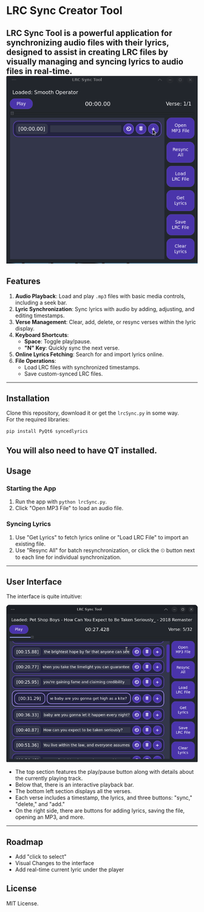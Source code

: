 # LRC Sync Creator Tool

LRC Sync Tool is a powerful application for synchronizing audio files with their lyrics, designed to assist in creating LRC files by visually managing and syncing lyrics to audio files in real-time. 
![Demo](ExampleUseVideo.gif)
---

## Features

1. **Audio Playback**: Load and play `.mp3` files with basic media controls, including a seek bar.
2. **Lyric Synchronization**: Sync lyrics with audio by adding, adjusting, and editing timestamps.
3. **Verse Management**: Clear, add, delete, or resync verses within the lyric display.
4. **Keyboard Shortcuts**:
    - **Space**: Toggle play/pause.
    - **"N" Key**: Quickly sync the next verse.
5. **Online Lyrics Fetching**: Search for and import lyrics online.
6. **File Operations**:
    - Load LRC files with synchronized timestamps.
    - Save custom-synced LRC files.

---

## Installation
Clone this repository, download it or get the `lrcSync.py` in some way.  
For the required libraries:
```bash
pip install PyQt6 syncedlyrics
```
You will also need to have QT installed.
---

## Usage

### Starting the App
1. Run the app with `python lrcSync.py`.
2. Click "Open MP3 File" to load an audio file.

### Syncing Lyrics
1. Use "Get Lyrics" to fetch lyrics online or "Load LRC File" to import an existing file.
2. Use "Resync All" for batch resynchronization, or click the ⏲ button next to each line for individual synchronization.

---

## User Interface
The interface is quite intuitive:


![Screenshot of the working program](Exampleuse1.png)

- The top section features the play/pause button along with details about the currently playing track.
- Below that, there is an interactive playback bar.
- The bottom left section displays all the verses.
- Each verse includes a timestamp, the lyrics, and three buttons: "sync," "delete," and "add."
- On the right side, there are buttons for adding lyrics, saving the file, opening an MP3, and more.

---

## Roadmap
- Add "click to select"
- Visual Changes to the interface
- Add real-time current lyric under the player

## License

MIT License.
